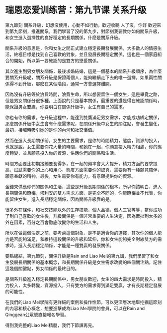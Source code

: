 # 瑞恩恋爱训练营：第九节课 关系升级

第九節刻 關系升級，幻想沒使用，心動不如行動，歡迎收聽 人了沒，你好 歡迎來到第九節刻，推進關系，我們學習了沒的第九步，對節刻我要教你如何關系升級，和女生進入選擇性的良好穩定的長期關係，什麼是關系升級。

關系升級的意思是，你和女生之間正式建立穩定長期發展關係，大多數人的情感生活，終極目標是找到自己喜歡的對象，並且發展長期穩定關係，這也是一個家庭組合的開始，所以第一要確認的是雙方的戀愛關係。

其次進生到男女朋友關係，最後求婚結婚，這是一個基本的關系升級順序，為什麼要關系升級呢，關系升級是保證兩個人，能夠繼續走下去的唯一選擇，如果兩性關係得不到升級，那麼在某個階段，通常一方會選擇離開。

因為沒有升級等於浪費時間，浪費生命，所以想要留住一個女生，這是畢竟之路，但是男女關係分很多種，上面說的只是基本關係，最重要的還是得在確認關係時，能保證男女雙鷹，你要明白在關係升級中，女生有自己的需求。

你也有你的需求，在升級過程中，能達到雙鷹滿足男女需求，才能成功綁定關係，那麼關係升級中女生會有什麼需求呢，在關係升級中女生的關注點，會發生變化，最初，接觸時吸引她的是你的內河和社交價值。

然而在進入長期關係前，女生的主要需求，是你的時間精力，態度，資源的投入，也就是說，女生需要你花大量的時間，和她在一起，你願意投入精力相處，你的態度轉變，並且願意投入你的資源，供應你們的關係和生活。

時間方面要比初期接觸要長得多，在一起的頻率會大大提升，精力方面的要求提高，試試需要你的上心和用心，態度方面需要你的認真，需要你有一種願意陪伴，願意奉獻的精神，最後，女生需要你有能力，有意願提供你的資源。

金錢來供應你們的關係和生活，這些是升級長期關係的根本，所以你該明白，進入長期關係和瞭梅，塔利安的雙方需求方面，是完全不同的，你能瞭梅並不代表，你能留住女生，進入長期穩定關係，因為關係升級靠的是。

很多外在條件，和社交技能以外的生存技能，個人品德，個人三官等等，當你成功了到自己喜歡的女生後，升級關係是一個非常重要的人生決定，因為牽扯到太多的外在因素，百分之百會徹底改變你的生活和人生。

所以在做這個決定之前，要考慮這個對象，是不是適合你的選擇，其次你的個人能力是否能夠滿足，和維持這段關係的升級和延伸，你和女生能夠完全對線雙方的需求時，進入長期穩定關係，才能是一種雙贏的發展關係。

要點總結，第九節刻，關係升級是Rain and Liao Mei的第九講，我們學習了和女生發展長期關係的基本概念，和長期關係升級是女生需求改變的四個關注點，記住這幾個關鍵點，男女關係的最終目的。

是關系升級進入穩定長期關係中，男女朋友歡迎，女生的四大需求是時間投入，精力投入，太多轉變，資源投入，只有雙方的需求得到滿足雙贏，才有長期穩定發展的可能性。

在我們的Liao Mei學院有更詳細的案例和操作性節，可以更深層次地舉挖掘這節刻的內容和核心概念，想要進擊成為Liao Mei學院的會員，可以在Rain and Qinggean公眾號直接報名學習。

得到我完整的Liao Mei精髓，我們下節課再見。